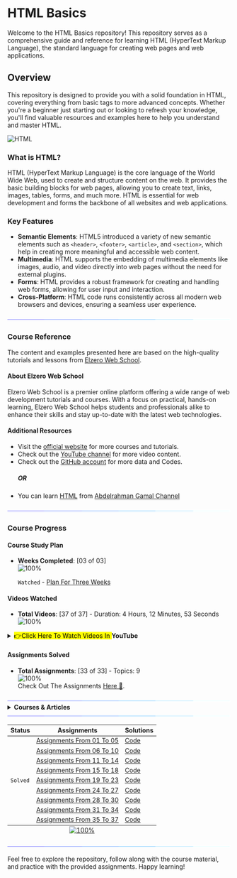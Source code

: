 # HTML Basics

Welcome to the HTML Basics repository! This repository serves as a comprehensive guide and reference for learning HTML (HyperText Markup Language), the standard language for creating web pages and web applications.

## Overview

This repository is designed to provide you with a solid foundation in HTML, covering everything from basic tags to more advanced concepts. Whether you're a beginner just starting out or looking to refresh your knowledge, you'll find valuable resources and examples here to help you understand and master HTML.

![HTML](https://user-images.githubusercontent.com/90455303/176652557-13edc1b1-b3ed-46d8-94a8-3880aa41f88c.png)

### What is HTML?

HTML (HyperText Markup Language) is the core language of the World Wide Web, used to create and structure content on the web. It provides the basic building blocks for web pages, allowing you to create text, links, images, tables, forms, and much more. HTML is essential for web development and forms the backbone of all websites and web applications.

### Key Features

- **Semantic Elements**: HTML5 introduced a variety of new semantic elements such as `<header>`, `<footer>`, `<article>`, and `<section>`, which help in creating more meaningful and accessible web content.
- **Multimedia**: HTML supports the embedding of multimedia elements like images, audio, and video directly into web pages without the need for external plugins.
- **Forms**: HTML provides a robust framework for creating and handling web forms, allowing for user input and interaction.
- **Cross-Platform**: HTML code runs consistently across all modern web browsers and devices, ensuring a seamless user experience.

<img src="https://github.com/AllamF5J/AllamF5J/blob/main/images/neon.gif">


### Course Reference

The content and examples presented here are based on the high-quality tutorials and lessons from [Elzero Web School](https://elzero.org).

#### About Elzero Web School

Elzero Web School is a premier online platform offering a wide range of web development tutorials and courses. With a focus on practical, hands-on learning, Elzero Web School helps students and professionals alike to enhance their skills and stay up-to-date with the latest web technologies.

#### Additional Resources

- Visit the [official website](https://elzero.org) for more courses and tutorials.
- Check out the [YouTube channel](https://www.youtube.com/@ElzeroWebSchool) for more video content.
- Check out the [GitHub account](https://github.com/ElzeroWebSchool) for more data and Codes.
  <h5>OR</h5>
- You can learn [HTML](https://www.youtube.com/watch?v=cvNTgKw8VlY) from [Abdelrahman Gamal Channel](https://www.youtube.com/@AbdelrahmanGamal)

<img src="https://github.com/AllamF5J/AllamF5J/blob/main/images/neon.gif">

### Course Progress

#### Course Study Plan
- **Weeks Completed**: [03 of 03]  
  ![100%](https://progress-bar.dev/100/?title=Done)

  `Watched` - [Plan For Three Weeks](https://elzero.org/study/html-2021-study-plan/)

#### Videos Watched
- **Total Videos**: [37 of 37] - Duration: 4 Hours, 12 Minutes, 53 Seconds  
  ![100%](https://progress-bar.dev/100/?title=Watched)  

<details>
  <br>
    <summary><mark><span>👉</span>Click Here To Watch Videos In </mark><strong>YouTube</strong></summary>

  1. `Watched` - [Introduction And What I Need To Learn?](https://www.youtube.com/watch?v=6QAELgirvjs&t=6s)
  2. `Watched` - [Elements And Browser](https://www.youtube.com/watch?v=7LxA9qXUY5k)
  3. `Watched` - [First Project And First Page](https://www.youtube.com/watch?v=QG5aEmS9Fu0)
  4. `Watched` - [Head And Nested Elements](https://www.youtube.com/watch?v=dVgTBEYCseU)
  5. `Watched` - [Comments And Use Cases](https://www.youtube.com/watch?v=3lXuWHtm7PM)
  6. `Watched` - [Doctype And Standard And Quirks Mode](https://www.youtube.com/watch?v=sBFemL2Mfj4)
  7. `Watched` - [Headings And Use Cases](https://www.youtube.com/watch?v=XxkX8wnRq3s)
  8. `Watched` - [Syntax And Tests](https://www.youtube.com/watch?v=S58smWj5Yn0)
  9. `Watched` - [Paragraph Element](https://www.youtube.com/watch?v=Fpibp-291xQ)
  10. `Watched` - [Element Attributes](https://www.youtube.com/watch?v=nCpNsMgyzh4)
  11. `Watched` - [Formatting Elements](https://www.youtube.com/watch?v=zhwqvfoi50Q)
  12. `Watched` - [Links – Anchor Tag](https://www.youtube.com/watch?v=7TQhxAOjd1w)
  13. `Watched` - [Image And Deal With Paths](https://www.youtube.com/watch?v=FmIUk3bWGmU)
  14. `Watched` - [Lists – Ul, Ol, DL](https://www.youtube.com/watch?v=8Z7zR-UGjcQ)
  15. `Watched` - [Table](https://www.youtube.com/watch?v=SUW49Jjxvac)
  16. `Watched` - [Span And Break And Horizontal Rule](https://www.youtube.com/watch?v=T2myRpY2iN4)
  17. `Watched` - [Div And How To Use](https://www.youtube.com/watch?v=IGeh2mlM9Rg)
  18. `Watched` - [HTML Entities](https://www.youtube.com/watch?v=B8raKziIYyY)
  19. `Watched` - [Semantic Elements](https://www.youtube.com/watch?v=xlQwlfvrDuI)
  20. `Watched` - [Layout With Div And Classes](https://www.youtube.com/watch?v=r6LhFImQxeE)
  21. `Watched` - [Layout With Semantic Elements](https://www.youtube.com/watch?v=uj5lC-GQPEw)
  22. `Watched` - [Audio](https://www.youtube.com/watch?v=KltQb6cJSd8)
  23. `Watched` - [Video](https://www.youtube.com/watch?v=oJbo28ewnL4)
  24. `Watched` - [Form Part 1 – Input Types And Label](https://www.youtube.com/watch?v=inC9gWjNMJI)
  25. `Watched` - [Form Part 2 – Required, Placeholder, Value](https://www.youtube.com/watch?v=3xd1IQ3llBk)
  26. `Watched` - [Form Part 3 – Action, Name, Method](https://www.youtube.com/watch?v=Anfn7RzoDHw)
  27. `Watched` - [Form Part 4 – Hidden, Reset, Color, Range, Number](https://www.youtube.com/watch?v=ZUax-YsT57I)
  28. `Watched` - [Form Part 5 – Read Only, Disabled, Auto Focus](https://www.youtube.com/watch?v=rpPIRitcAn8)
  29. `Watched` - [Form Part 6 – Radio And Checkbox](https://www.youtube.com/watch?v=YAcn1MyAcDM)
  30. `Watched` - [Form Part 7 – Select And Textarea](https://www.youtube.com/watch?v=HGB42mnD0o4)
  31. `Watched` - [Form Part 8 – File, Search, URL, Time](https://www.youtube.com/watch?v=cSmE9cVeaYg)
  32. `Watched` - [Form Part 9 – Data List, NoValidate, Target](https://www.youtube.com/watch?v=X_TGbRuZ80Q)
  33. `Watched` - [Q, BlockQuote, Wbr, Bdi, Button](https://www.youtube.com/watch?v=AzjtVtxoBLc)
  34. `Watched` - [iFrame, Pre, Code](https://www.youtube.com/watch?v=aycYLVSOtZo)
  35. `Watched` - [Accessibility Introduction](https://www.youtube.com/watch?v=lSqXHePabFo)
  36. `Watched` - [ARIA And Screen Readers](https://www.youtube.com/watch?v=UnTxFfbpqco)
  37. `Watched` - [The End And What To Do](https://www.youtube.com/watch?v=ysJQH5uPfTg)

</details>

#### Assignments Solved
- **Total Assignments**: [33 of 33] - Topics: 9  
  ![100%](https://progress-bar.dev/100/?title=Solved)  
  Check Out The Assignments [Here 🤏](https://elzero.org/category/assignments/html-assignments/).
  
<img src="https://github.com/AllamF5J/AllamF5J/blob/main/images/neon.gif">

<details>
  <summary><strong>Courses & Articles</strong></summary>
  <br>
  
  1. [Learn HTML](https://web.dev/learn/html/)
  2. [Learn Forms](https://web.dev/learn/forms/)
  3. [Best Practices](https://github.com/hail2u/html-best-practices)
  4. [Interview Questions](https://www.interviewbit.com/html-interview-questions/)
  5. [HTML Practice Test for Certification, Exams & Interviews](https://www.udemy.com/course/html-practice-test-for-certification-exams-interviews/?couponCode=OF53124)
  6. [Quirks Mode](https://developer.mozilla.org/en-US/docs/Web/HTML/Quirks_Mode_and_Standards_Mode)
  7. [Appendix A. Accepted file types and formats](https://www.mpi.nl/corpus/html/lamus2/apa.html)
  8. [HTML Symbols](https://www.w3schools.com/html/html_symbols.asp)
  9. [Learn Accessibility](https://web.dev/learn/accessibility)
  10. [Semantic HTML5 Elements Explained](https://www.freecodecamp.org/news/semantic-html5-elements/#:~:text=Semantic%20HTML%20elements%20are%20those,content%20that%20is%20inside%20them)
  11. [HTML Living Standard](https://html.spec.whatwg.org/multipage/semantics.html#pragma-directives) "Last Updated 17 June 2024"
  12. [ARIA](https://developer.mozilla.org/en-US/docs/Web/Accessibility/ARIA)

</details>

<img src="https://github.com/AllamF5J/AllamF5J/blob/main/images/neon.gif">

<table border="0" cellpadding="0" cellspacing="0">
  <thead>
    <tr>
      <th>Status</th>
      <th>Assignments</th>
      <th>Solutions</th>
    </tr>
  </thead>
  <tbody>
    <tr>
      <td rowspan="9"><code>Solved</code></td>
      <td><a href="https://elzero.org/html-assignments-lesson-from-1-to-5/">Assignments From 01 To 05</a></td>
      <td><a href="https://github.com/AllamF5J/HTML_Course/tree/main/1%20-%20Elements%20And%20Comments%2001%20~%2005">Code</a></td>
    </tr>
    <tr>
      <td><a href="https://elzero.org/html-assignments-lesson-from-6-to-10/">Assignments From 06 To 10</a></td>
      <td><a href="https://github.com/AllamF5J/HTML_Course/tree/main/2%20-%20Heading%20And%20Attributes%2006%20~%2010">Code</a></td>
    </tr>
    <tr>
      <td><a href="https://elzero.org/html-assignments-lesson-from-11-to-14/">Assignments From 11 To 14</a></td>
      <td><a href="">Code</a></td>
    </tr>
    <tr>
      <td><a href="https://elzero.org/html-assignments-lesson-from-15-to-18/">Assignments From 15 To 18</a></td>
      <td><a href="">Code</a></td>
    </tr>
    <tr>
      <td><a href="https://elzero.org/html-assignments-lesson-from-19-to-23/">Assignments From 19 To 23</a></td>
      <td><a href="">Code</a></td>
    </tr>
    <tr>
      <td><a href="https://elzero.org/html-assignments-lesson-from-24-to-27/">Assignments From 24 To 27</a></td>
      <td><a href="">Code</a></td>
    </tr>
    <tr>
      <td><a href="https://elzero.org/html-assignments-lesson-from-28-to-30/">Assignments From 28 To 30</a></td>
      <td><a href="">Code</a></td>
    </tr>
    <tr>
      <td><a href="https://elzero.org/html-assignments-lesson-from-31-to-34/">Assignments From 31 To 34</a></td>
      <td><a href="">Code</a></td>
    </tr>
    <tr>
      <td><a href="https://elzero.org/html-assignments-lesson-from-35-to-37/">Assignments From 35 To 37</a></td>
      <td><a href="">Code</a></td>
    </tr>
  </tbody>
  <tfoot>
    <tr>
      <td colspan="3" style="text-align: center;">
        <a href="https://progress-bar.dev/100/?title=Done">
          <img src="https://progress-bar.dev/100/?title=Done" alt="100%">
        </a>
      </td>
    </tr>
  </tfoot>
</table>

<img src="https://github.com/AllamF5J/AllamF5J/blob/main/images/neon.gif">

Feel free to explore the repository, follow along with the course material, and practice with the provided assignments. Happy learning!
